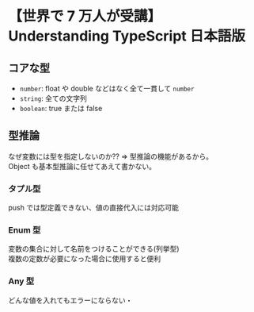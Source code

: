 # 【世界で 7 万人が受講】Understanding TypeScript 日本語版

## コアな型

-   `number`: float や double などはなく全て一貫して `number`
-   `string`: 全ての文字列
-   `boolean`: true または false

## 型推論

なぜ変数には型を指定しないのか?? => 型推論の機能があるから。  
Object も基本型推論に任せてあえて書かない。

### タプル型

push では型定義できない、値の直接代入には対応可能

### Enum 型

変数の集合に対して名前をつけることができる(列挙型)  
複数の定数が必要になった場合に使用すると便利

### Any 型

どんな値を入れてもエラーにならない・
